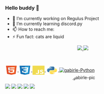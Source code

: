 ### Hello buddy 👋

- 🔭 I’m currently working on Regulus Project
- 🌱 I’m currently learning discord.py
- 📫 How to reach me: 
- ⚡ Fun fact: cats are liquid

<div align="center">
  <a href="https://github.com/gabirle">
  <img height="180em" src="https://github-readme-stats.vercel.app/api?username=gabirle&show_icons=true&theme=dracula&include_all_commits=true&count_private=true"/>
  <img height="180em" src="https://github-readme-stats.vercel.app/api/top-langs/?username=gabirle&layout=compact&langs_count=7&theme=dracula"/>
</div>
  
##
  
<div style="display: inline_block"><br>
  <img align="center" alt="gabirle-HTML" height="30" width="40" src="https://raw.githubusercontent.com/devicons/devicon/master/icons/html5/html5-original.svg">
  <img align="center" alt="gabirle-CSS" height="30" width="40" src="https://raw.githubusercontent.com/devicons/devicon/master/icons/css3/css3-original.svg">
  <img align="center" alt="gabirle-Js" height="30" width="40" src="https://raw.githubusercontent.com/devicons/devicon/master/icons/javascript/javascript-plain.svg">
  <img align="center" alt="gabirle-Python" height="30" width="40" src="https://raw.githubusercontent.com/devicons/devicon/master/icons/python/python-original.svg">
  <img align="center" alt="gabirle-Python" height="30" width="40" src="https://cdn.jsdelivr.net/gh/devicons/devicon/icons/java/java-original.svg">
  <img align="right" alt="gabirle-pic" width="300" height="150" style="border-radius:50px;" src="https://cdn.discordapp.com/attachments/882794499800199168/916472969876873226/giphy.gif">
</div>
  
##
  
<div> 
  <a href="https://instagram.com/_gabriel.kj" target="_blank"><img src="https://img.shields.io/badge/-Instagram-%23E4405F?style=for-the-badge&logo=instagram&logoColor=white" target="_blank"></a>
 	<a href="https://www.twitch.tv/gabirle" target="_blank"><img src="https://img.shields.io/badge/Twitch-9146FF?style=for-the-badge&logo=twitch&logoColor=white" target="_blank"></a>
 <a href="https://discord.gg/VrszrQNu3z" target="_blank"><img src="https://img.shields.io/badge/Discord-7289DA?style=for-the-badge&logo=discord&logoColor=white" target="_blank"></a> 
  <a href = "mailto:gabirledev@gmail.com"><img src="https://img.shields.io/badge/Gmail-D14836?style=for-the-badge&logo=gmail&logoColor=white" target="_blank"></a>
  <a href="https://www.linkedin.com/in/gabirle" target="_blank"><img src="https://img.shields.io/badge/-LinkedIn-%230077B5?style=for-the-badge&logo=linkedin&logoColor=white" target="_blank"></a> 
 
 
</div>
